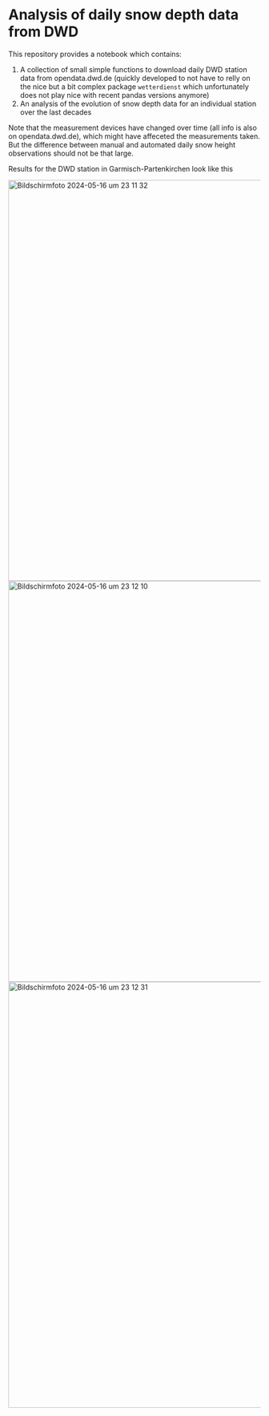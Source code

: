 # Analysis of daily snow depth data from DWD

This repository provides a notebook which contains:
1. A collection of small simple functions to download daily DWD station data from opendata.dwd.de (quickly developed to not have to relly on the nice but a bit complex package `wetterdienst` which unfortunately does not play nice with recent pandas versions anymore)
2. An analysis of the evolution of snow depth data for an individual station over the last decades

Note that the measurement devices have changed over time (all info is also on opendata.dwd.de), which might have affeceted the measurements taken. But the difference between manual and automated daily snow height observations should not be that large.

Results for the DWD station in Garmisch-Partenkirchen look like this

<img width="800" alt="Bildschirmfoto 2024-05-16 um 23 11 32" src="https://github.com/cchwala/dwd_snow_data_analysis/assets/102827/f57123e7-9fd5-4def-8d9c-fafa8abd599c">

<img width="800" alt="Bildschirmfoto 2024-05-16 um 23 12 10" src="https://github.com/cchwala/dwd_snow_data_analysis/assets/102827/67fdfd61-8dfa-4506-929b-be2253e284ab">

<img width="850" alt="Bildschirmfoto 2024-05-16 um 23 12 31" src="https://github.com/cchwala/dwd_snow_data_analysis/assets/102827/185d65d5-fe88-409c-9083-e7ebc819a603">
